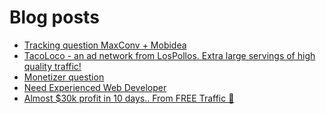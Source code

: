 # Blog posts
<!-- BLOG-POST-LIST:START -->
- [Tracking question MaxConv + Mobidea](https://afflift.com/f/threads/tracking-question-maxconv-mobidea.10180/)
- [TacoLoco - an ad network from LosPollos. Extra large servings of high quality traffic!](https://afflift.com/f/threads/tacoloco-an-ad-network-from-lospollos-extra-large-servings-of-high-quality-traffic.3467/)
- [Monetizer question](https://afflift.com/f/threads/monetizer-question.10179/)
- [Need Experienced Web Developer](https://afflift.com/f/threads/need-experienced-web-developer.10160/)
- [Almost $30k profit in 10 days.. From FREE Traffic 🚀](https://afflift.com/f/threads/almost-30k-profit-in-10-days-from-free-traffic-%F0%9F%9A%80.9922/)
<!-- BLOG-POST-LIST:END -->
